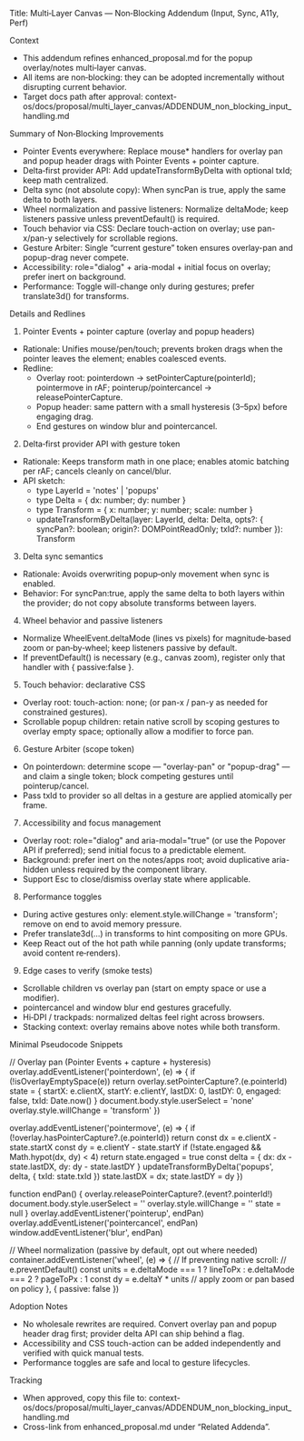 Title: Multi‑Layer Canvas — Non‑Blocking Addendum (Input, Sync, A11y, Perf)

Context
- This addendum refines enhanced_proposal.md for the popup overlay/notes multi‑layer canvas.
- All items are non‑blocking: they can be adopted incrementally without disrupting current behavior.
- Target docs path after approval: context-os/docs/proposal/multi_layer_canvas/ADDENDUM_non_blocking_input_handling.md

Summary of Non‑Blocking Improvements
- Pointer Events everywhere: Replace mouse* handlers for overlay pan and popup header drags with Pointer Events + pointer capture.
- Delta‑first provider API: Add updateTransformByDelta with optional txId; keep math centralized.
- Delta sync (not absolute copy): When syncPan is true, apply the same delta to both layers.
- Wheel normalization and passive listeners: Normalize deltaMode; keep listeners passive unless preventDefault() is required.
- Touch behavior via CSS: Declare touch-action on overlay; use pan-x/pan-y selectively for scrollable regions.
- Gesture Arbiter: Single “current gesture” token ensures overlay-pan and popup-drag never compete.
- Accessibility: role="dialog" + aria-modal + initial focus on overlay; prefer inert on background.
- Performance: Toggle will-change only during gestures; prefer translate3d() for transforms.

Details and Redlines

1) Pointer Events + pointer capture (overlay and popup headers)
- Rationale: Unifies mouse/pen/touch; prevents broken drags when the pointer leaves the element; enables coalesced events.
- Redline:
  - Overlay root: pointerdown → setPointerCapture(pointerId); pointermove in rAF; pointerup/pointercancel → releasePointerCapture.
  - Popup header: same pattern with a small hysteresis (3–5px) before engaging drag.
  - End gestures on window blur and pointercancel.

2) Delta‑first provider API with gesture token
- Rationale: Keeps transform math in one place; enables atomic batching per rAF; cancels cleanly on cancel/blur.
- API sketch:
  - type LayerId = 'notes' | 'popups'
  - type Delta = { dx: number; dy: number }
  - type Transform = { x: number; y: number; scale: number }
  - updateTransformByDelta(layer: LayerId, delta: Delta, opts?: { syncPan?: boolean; origin?: DOMPointReadOnly; txId?: number }): Transform

3) Delta sync semantics
- Rationale: Avoids overwriting popup‑only movement when sync is enabled.
- Behavior: For syncPan:true, apply the same delta to both layers within the provider; do not copy absolute transforms between layers.

4) Wheel behavior and passive listeners
- Normalize WheelEvent.deltaMode (lines vs pixels) for magnitude‑based zoom or pan‑by‑wheel; keep listeners passive by default.
- If preventDefault() is necessary (e.g., canvas zoom), register only that handler with { passive:false }.

5) Touch behavior: declarative CSS
- Overlay root: touch-action: none; (or pan-x / pan-y as needed for constrained gestures).
- Scrollable popup children: retain native scroll by scoping gestures to overlay empty space; optionally allow a modifier to force pan.

6) Gesture Arbiter (scope token)
- On pointerdown: determine scope — "overlay-pan" or "popup-drag" — and claim a single token; block competing gestures until pointerup/cancel.
- Pass txId to provider so all deltas in a gesture are applied atomically per frame.

7) Accessibility and focus management
- Overlay root: role="dialog" and aria-modal="true" (or use the Popover API if preferred); send initial focus to a predictable element.
- Background: prefer inert on the notes/apps root; avoid duplicative aria-hidden unless required by the component library.
- Support Esc to close/dismiss overlay state where applicable.

8) Performance toggles
- During active gestures only: element.style.willChange = 'transform'; remove on end to avoid memory pressure.
- Prefer translate3d(...) in transforms to hint compositing on more GPUs.
- Keep React out of the hot path while panning (only update transforms; avoid content re‑renders).

9) Edge cases to verify (smoke tests)
- Scrollable children vs overlay pan (start on empty space or use a modifier).
- pointercancel and window blur end gestures gracefully.
- Hi‑DPI / trackpads: normalized deltas feel right across browsers.
- Stacking context: overlay remains above notes while both transform.

Minimal Pseudocode Snippets

// Overlay pan (Pointer Events + capture + hysteresis)
overlay.addEventListener('pointerdown', (e) => {
  if (!isOverlayEmptySpace(e)) return
  overlay.setPointerCapture?.(e.pointerId)
  state = { startX: e.clientX, startY: e.clientY, lastDX: 0, lastDY: 0, engaged: false, txId: Date.now() }
  document.body.style.userSelect = 'none'
  overlay.style.willChange = 'transform'
})

overlay.addEventListener('pointermove', (e) => {
  if (!overlay.hasPointerCapture?.(e.pointerId)) return
  const dx = e.clientX - state.startX
  const dy = e.clientY - state.startY
  if (!state.engaged && Math.hypot(dx, dy) < 4) return
  state.engaged = true
  const delta = { dx: dx - state.lastDX, dy: dy - state.lastDY }
  updateTransformByDelta('popups', delta, { txId: state.txId })
  state.lastDX = dx; state.lastDY = dy
})

function endPan() {
  overlay.releasePointerCapture?.(event?.pointerId!)
  document.body.style.userSelect = ''
  overlay.style.willChange = ''
  state = null
}
overlay.addEventListener('pointerup', endPan)
overlay.addEventListener('pointercancel', endPan)
window.addEventListener('blur', endPan)

// Wheel normalization (passive by default, opt out where needed)
container.addEventListener('wheel', (e) => {
  // If preventing native scroll:
  // e.preventDefault()
  const units = e.deltaMode === 1 ? lineToPx : e.deltaMode === 2 ? pageToPx : 1
  const dy = e.deltaY * units
  // apply zoom or pan based on policy
}, { passive: false })

Adoption Notes
- No wholesale rewrites are required. Convert overlay pan and popup header drag first; provider delta API can ship behind a flag.
- Accessibility and CSS touch-action can be added independently and verified with quick manual tests.
- Performance toggles are safe and local to gesture lifecycles.

Tracking
- When approved, copy this file to: context-os/docs/proposal/multi_layer_canvas/ADDENDUM_non_blocking_input_handling.md
- Cross-link from enhanced_proposal.md under “Related Addenda”.

